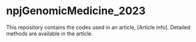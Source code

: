 # npjGenomicMedicine_2023    
This repository contains the codes used in an article, [Article info].
Detailed methods are available in the article.
